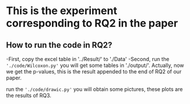 # This is the experiment corresponding to RQ2 in the paper


## How to run the code in RQ2?

-First, copy the excel table in '../Result/' to './Data'
-Second, run the ``'./code/Wilcoxon.py'`` you will get some tables in './output/'.
Actually, now we get the p-values, this is the result appended to the end of RQ2 of our paper.

run the ``'./code/drawic.py'`` you will obtain some pictures, these plots are the results of RQ3.
